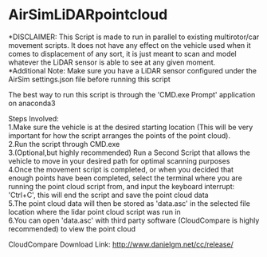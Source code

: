 # AirSimLiDARpointcloud

*DISCLAIMER: This Script is made to run in parallel to existing multirotor/car movement scripts. It does not have any effect on the vehicle used when it comes to displacement of any sort, it is just meant to scan and model whatever the LiDAR sensor is able to see at any given moment.<br /> 
*Additional Note: Make sure you have a LiDAR sensor configured under the AirSim settings.json file before running this script<br /> 

The best way to run this script is through the 'CMD.exe Prompt' application on anaconda3<br /> 

Steps Involved:<br /> 
1.Make sure the vehicle is at the desired starting location (This will be very important for how the script arranges the points of the point cloud).<br /> 
2.Run the script through CMD.exe<br /> 
3.(Optional,but highly recommended) Run a Second Script that allows the vehicle to move in your desired path for optimal scanning purposes<br /> 
4.Once the movement script is completed, or when you decided that enough points have been completed, select the terminal where you are running the point cloud script from, and input the keyboard interrupt: 'Ctrl+C', this will end the script and save the point cloud data<br /> 
5.The point cloud data will then be stored as 'data.asc' in the selected file location where the lidar point cloud script was run in<br /> 
6.You can open 'data.asc' with third party software (CloudCompare is highly recommended) to view the point cloud<br /> 

CloudCompare Download Link: http://www.danielgm.net/cc/release/<br /> 
